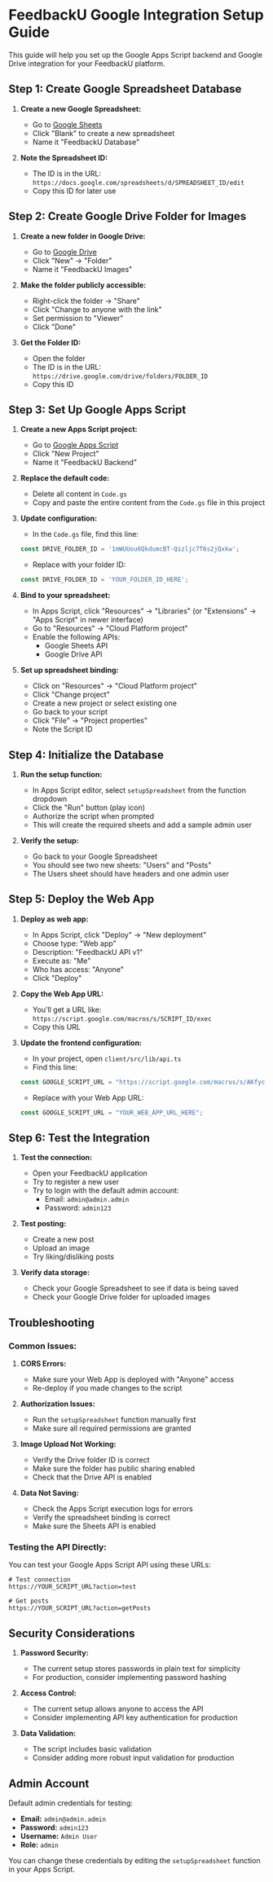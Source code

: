 # FeedbackU Google Integration Setup Guide

This guide will help you set up the Google Apps Script backend and Google Drive integration for your FeedbackU platform.

## Step 1: Create Google Spreadsheet Database

1. **Create a new Google Spreadsheet:**
   - Go to [Google Sheets](https://sheets.google.com)
   - Click "Blank" to create a new spreadsheet
   - Name it "FeedbackU Database"

2. **Note the Spreadsheet ID:**
   - The ID is in the URL: `https://docs.google.com/spreadsheets/d/SPREADSHEET_ID/edit`
   - Copy this ID for later use

## Step 2: Create Google Drive Folder for Images

1. **Create a new folder in Google Drive:**
   - Go to [Google Drive](https://drive.google.com)
   - Click "New" → "Folder"
   - Name it "FeedbackU Images"

2. **Make the folder publicly accessible:**
   - Right-click the folder → "Share"
   - Click "Change to anyone with the link"
   - Set permission to "Viewer"
   - Click "Done"

3. **Get the Folder ID:**
   - Open the folder
   - The ID is in the URL: `https://drive.google.com/drive/folders/FOLDER_ID`
   - Copy this ID

## Step 3: Set Up Google Apps Script

1. **Create a new Apps Script project:**
   - Go to [Google Apps Script](https://script.google.com)
   - Click "New Project"
   - Name it "FeedbackU Backend"

2. **Replace the default code:**
   - Delete all content in `Code.gs`
   - Copy and paste the entire content from the `Code.gs` file in this project

3. **Update configuration:**
   - In the `Code.gs` file, find this line:
   ```javascript
   const DRIVE_FOLDER_ID = '1mWUUou6QkdumcBT-Qizljc7T6s2jQxkw';
   ```
   - Replace with your folder ID:
   ```javascript
   const DRIVE_FOLDER_ID = 'YOUR_FOLDER_ID_HERE';
   ```

4. **Bind to your spreadsheet:**
   - In Apps Script, click "Resources" → "Libraries" (or "Extensions" → "Apps Script" in newer interface)
   - Go to "Resources" → "Cloud Platform project"
   - Enable the following APIs:
     - Google Sheets API
     - Google Drive API

5. **Set up spreadsheet binding:**
   - Click on "Resources" → "Cloud Platform project"
   - Click "Change project"
   - Create a new project or select existing one
   - Go back to your script
   - Click "File" → "Project properties"
   - Note the Script ID

## Step 4: Initialize the Database

1. **Run the setup function:**
   - In Apps Script editor, select `setupSpreadsheet` from the function dropdown
   - Click the "Run" button (play icon)
   - Authorize the script when prompted
   - This will create the required sheets and add a sample admin user

2. **Verify the setup:**
   - Go back to your Google Spreadsheet
   - You should see two new sheets: "Users" and "Posts"
   - The Users sheet should have headers and one admin user

## Step 5: Deploy the Web App

1. **Deploy as web app:**
   - In Apps Script, click "Deploy" → "New deployment"
   - Choose type: "Web app"
   - Description: "FeedbackU API v1"
   - Execute as: "Me"
   - Who has access: "Anyone"
   - Click "Deploy"

2. **Copy the Web App URL:**
   - You'll get a URL like: `https://script.google.com/macros/s/SCRIPT_ID/exec`
   - Copy this URL

3. **Update the frontend configuration:**
   - In your project, open `client/src/lib/api.ts`
   - Find this line:
   ```javascript
   const GOOGLE_SCRIPT_URL = "https://script.google.com/macros/s/AKfycbz8YWdcQSZlVkmsV6PIvh8E6vDeV1fnbaj51atRBjWAEa5NRhSveWmuSsBNSDGfzfT-/exec";
   ```
   - Replace with your Web App URL:
   ```javascript
   const GOOGLE_SCRIPT_URL = "YOUR_WEB_APP_URL_HERE";
   ```

## Step 6: Test the Integration

1. **Test the connection:**
   - Open your FeedbackU application
   - Try to register a new user
   - Try to login with the default admin account:
     - Email: `admin@admin.admin`
     - Password: `admin123`

2. **Test posting:**
   - Create a new post
   - Upload an image
   - Try liking/disliking posts

3. **Verify data storage:**
   - Check your Google Spreadsheet to see if data is being saved
   - Check your Google Drive folder for uploaded images

## Troubleshooting

### Common Issues:

1. **CORS Errors:**
   - Make sure your Web App is deployed with "Anyone" access
   - Re-deploy if you made changes to the script

2. **Authorization Issues:**
   - Run the `setupSpreadsheet` function manually first
   - Make sure all required permissions are granted

3. **Image Upload Not Working:**
   - Verify the Drive folder ID is correct
   - Make sure the folder has public sharing enabled
   - Check that the Drive API is enabled

4. **Data Not Saving:**
   - Check the Apps Script execution logs for errors
   - Verify the spreadsheet binding is correct
   - Make sure the Sheets API is enabled

### Testing the API Directly:

You can test your Google Apps Script API using these URLs:

```
# Test connection
https://YOUR_SCRIPT_URL?action=test

# Get posts
https://YOUR_SCRIPT_URL?action=getPosts
```

## Security Considerations

1. **Password Security:**
   - The current setup stores passwords in plain text for simplicity
   - For production, consider implementing password hashing

2. **Access Control:**
   - The current setup allows anyone to access the API
   - Consider implementing API key authentication for production

3. **Data Validation:**
   - The script includes basic validation
   - Consider adding more robust input validation for production

## Admin Account

Default admin credentials for testing:
- **Email:** `admin@admin.admin`
- **Password:** `admin123`
- **Username:** `Admin User`
- **Role:** `admin`

You can change these credentials by editing the `setupSpreadsheet` function in your Apps Script.